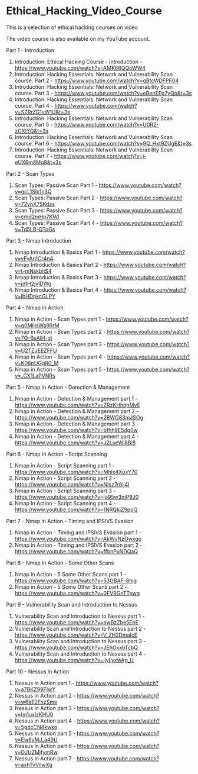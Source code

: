 # Ethical_Hacking_Video_Course
This is a selection of ethical hacking courses on video

The video course is also available on my YouTube account.

Part 1 - Introduction

1. Introduction: Ethical Hacking Course - Introduction - https://www.youtube.com/watch?v=AMK66QQoWW4
2. Introduction: Hacking Essentials: Network and Vulnerability Scan course. Part 2 - https://www.youtube.com/watch?v=gBtcWDFPF04
3. Introduction: Hacking Essentials: Network and Vulnerability Scan course. Part 3 - https://www.youtube.com/watch?v=eBenEFp7yQo&t=3s
4. Introduction: Hacking Essentials: Network and Vulnerability Scan course. Part 4 - https://www.youtube.com/watch?v=SZRrZG1vW1U&t=3s
5. Introduction: Hacking Essentials: Network and Vulnerability Scan course. Part 5 - https://www.youtube.com/watch?v=U0R2-zCXtYQ&t=3s
6. Introduction: Hacking Essentials: Network and Vulnerability Scan course. Part 6 - https://www.youtube.com/watch?v=9Q_Hxt9ZUgE&t=3s
7. Introduction: Hacking Essentials: Network and Vulnerability Scan course. Part 7 - https://www.youtube.com/watch?v=j-eUX6m8Mq8&t=3s

Part 2 - Scan Types

1. Scan Types: Passive Scan Part 1 - https://www.youtube.com/watch?v=gcL1Slx1n3Q
2. Scan Types: Passive Scan Part 2 - https://www.youtube.com/watch?v=72ynX7SKdzs
3. Scan Types: Passive Scan Part 3 - https://www.youtube.com/watch?v=cmd2mHp7KWI
4. Scan Types: Passive Scan Part 4 - https://www.youtube.com/watch?v=Td5LB-QToGs

Part 3 - Nmap Introduction

1. Nmap Introduction & Basics Part 1 - https://www.youtube.com/watch?v=yFyAn1Cr4n4
2. Nmap Introduction & Basics Part 2 - https://www.youtube.com/watch?v=t-mNskbitS4
3. Nmap Introduction & Basics Part 3 - https://www.youtube.com/watch?v=jdtH2jvlDWg
4. Nmap Introduction & Basics Part 4 - https://www.youtube.com/watch?v=jbHDpkcGLPY

Part 4 - Nmap in Action

1. Nmap in Action - Scan Types part 1 - https://www.youtube.com/watch?v=q0MHsWa99rM
2. Nmap in Action - Scan Types part 2 - https://www.youtube.com/watch?v=7Q-BsAlH-gI
3. Nmap in Action - Scan Types part 3 - https://www.youtube.com/watch?v=U2TZJEEZFFU
4. Nmap in Action - Scan Types part 4 - https://www.youtube.com/watch?v=K08pUGgR0_M
5. Nmap in Action - Scan Types part 5 - https://www.youtube.com/watch?v=_CX1LaPVNRs

Part 5 - Nmap in Action - Detection & Management

1. Nmap in Action - Detection & Management part 1 - https://www.youtube.com/watch?v=ZRzKHhqhMvE
2. Nmap in Action - Detection & Management part 2 - https://www.youtube.com/watch?v=2BWG83mJSOg
3. Nmap in Action - Detection & Management part 3 - https://www.youtube.com/watch?v=bfhh9E5dg0w
4. Nmap in Action - Detection & Management part 4 - https://www.youtube.com/watch?v=J2LueWi8Bi8

Part 6 - Nmap in Action - Script Scanning

1. Nmap in Action - Script Scanning part 1 - https://www.youtube.com/watch?v=Mhlx4XuxY70
2. Nmap in Action - Script Scanning part 2 - https://www.youtube.com/watch?v=NIsz7r9ij4I
3. Nmap in Action - Script Scanning part 3 - https://www.youtube.com/watch?v=jo95w3mP9J0
4. Nmap in Action - Script Scanning part 4 - https://www.youtube.com/watch?v=1NRQkjZ9ppQ

Part 7 - Nmap in Action - Timing and IPSIVS Evasion

1. Nmap in Action - Timing and IPSIVS Evasion part 1 - https://www.youtube.com/watch?v=AkWvNzOwxqo
2. Nmap in Action - Timing and IPSIVS Evasion part 2 - https://www.youtube.com/watch?v=ffbnPvNDQaQ

Part 8 - Nmap in Action - Some Other Scans

1. Nmap in Action - 5 Some Other Scans part 1 - https://www.youtube.com/watch?v=53OBAF-8hig
2. Nmap in Action - 5 Some Other Scans part 2 - https://www.youtube.com/watch?v=0FV9GnTTpwg

Part 9 - Vulnerability Scan and Introduction to Nessus

1. Vulnerability Scan and Introduction to Nessus part 1 - https://www.youtube.com/watch?v=awBzZbe5EhE
2. Vulnerability Scan and Introduction to Nessus part 2 - https://www.youtube.com/watch?v=V_ZH2DmaIcE
3. Vulnerability Scan and Introduction to Nessus part 3 - https://www.youtube.com/watch?v=JEhOxxbTcbQ
4. Vulnerability Scan and Introduction to Nessus part 4 - https://www.youtube.com/watch?v=ijyLyxwAg_U

Part 10 - Nessus in Action

1. Nessus in Action part 1 - https://www.youtube.com/watch?v=a7BKZ99FIwY
2. Nessus in Action part 2 - https://www.youtube.com/watch?v=w6kE2FnzSms
3. Nessus in Action part 3 - https://www.youtube.com/watch?v=Im1uxlzKHU0
4. Nessus in Action part 4 - https://www.youtube.com/watch?v=5gdcCN4kwko
5. Nessus in Action part 5 - https://www.youtube.com/watch?v=Ew6yMJ_a49U
6. Nessus in Action part 6 - https://www.youtube.com/watch?v=DJUZMjfymRw
7. Nessus in Action part 7 - https://www.youtube.com/watch?v=axhTvViIwXg

